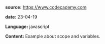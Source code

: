 **source:** https://www.codecademy.com

**date:** 23-04-19

**Language:** javascript

**Content:** Example about scope and variables.


